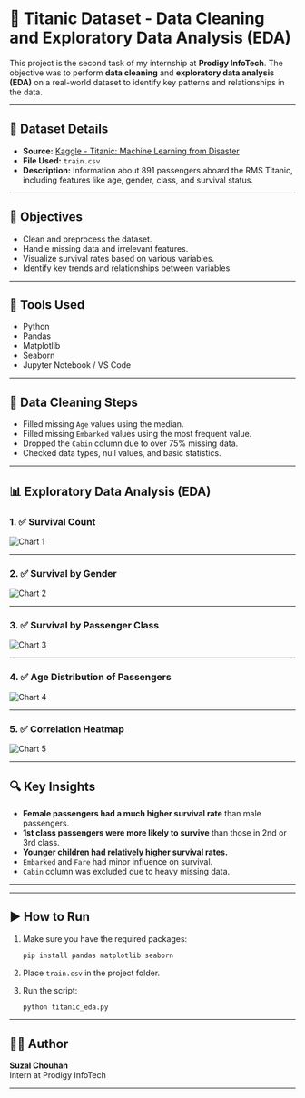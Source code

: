 # 🚢 Titanic Dataset - Data Cleaning and Exploratory Data Analysis (EDA)

This project is the second task of my internship at **Prodigy InfoTech**. The objective was to perform **data cleaning** and **exploratory data analysis (EDA)** on a real-world dataset to identify key patterns and relationships in the data.

---

## 📁 Dataset Details

- **Source:** [Kaggle - Titanic: Machine Learning from Disaster](https://www.kaggle.com/c/titanic/data)
- **File Used:** `train.csv`
- **Description:** Information about 891 passengers aboard the RMS Titanic, including features like age, gender, class, and survival status.

---

## 🎯 Objectives

- Clean and preprocess the dataset.
- Handle missing data and irrelevant features.
- Visualize survival rates based on various variables.
- Identify key trends and relationships between variables.

---

## 🧰 Tools Used

- Python
- Pandas
- Matplotlib
- Seaborn
- Jupyter Notebook / VS Code

---

## 🔧 Data Cleaning Steps

- Filled missing `Age` values using the median.
- Filled missing `Embarked` values using the most frequent value.
- Dropped the `Cabin` column due to over 75% missing data.
- Checked data types, null values, and basic statistics.

---

## 📊 Exploratory Data Analysis (EDA)

### 1. ✅ Survival Count

![Chart 1](screenshots/chart1.png)

---

### 2. ✅ Survival by Gender

![Chart 2](screenshots/chart2.png)

---

### 3. ✅ Survival by Passenger Class

![Chart 3](screenshots/chart3.png)

---

### 4. ✅ Age Distribution of Passengers

![Chart 4](screenshots/chart4.png)

---

### 5. ✅ Correlation Heatmap

![Chart 5](screenshots/chart5.png)

---

## 🔍 Key Insights

- **Female passengers had a much higher survival rate** than male passengers.
- **1st class passengers were more likely to survive** than those in 2nd or 3rd class.
- **Younger children had relatively higher survival rates.**
- `Embarked` and `Fare` had minor influence on survival.
- `Cabin` column was excluded due to heavy missing data.

---


---

## ▶️ How to Run

1. Make sure you have the required packages:
    ```bash
    pip install pandas matplotlib seaborn
    ```

2. Place `train.csv` in the project folder.

3. Run the script:
    ```bash
    python titanic_eda.py
    ```

---

## 🙋‍♂️ Author

**Suzal Chouhan**  
Intern at Prodigy InfoTech

---
